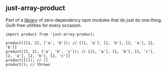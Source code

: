 ## just-array-product

Part of a [library](../../../../) of zero-dependency npm modules that do just do one thing.
Guilt-free utilities for every occasion.

```
import product from 'just-array-product;

product([[1, 2], ['a', 'b']); // [[1, 'a'], [1, 'b'], [2, 'a'], [2, 'b']]
product([1, 2], ['a', 'b', 'c']); // [[1, 'a'], [1, 'b'], [1, 'c'], [2, 'a'], [2, 'b'], [2, 'c']]
product([[]); // []
product(); // throws
```
